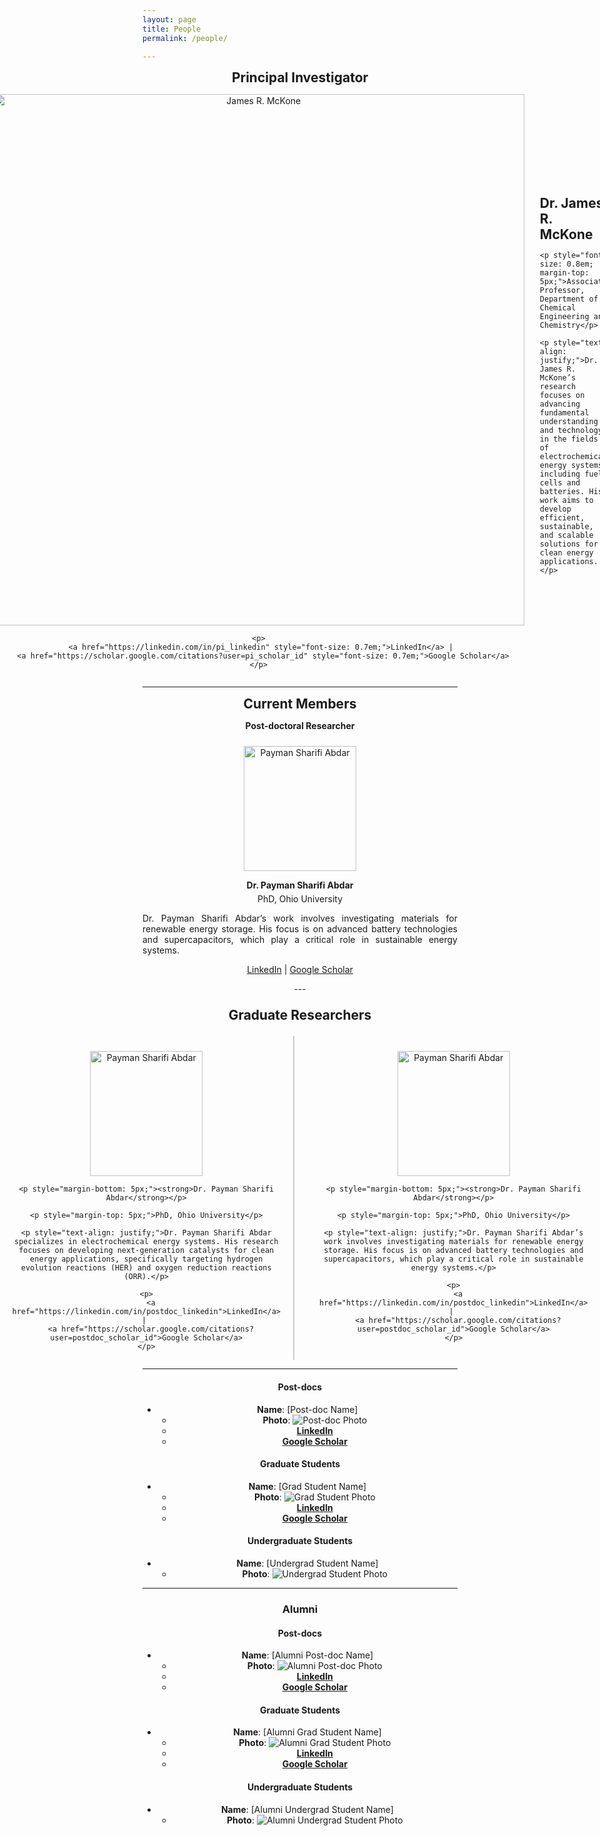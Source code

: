 ```yaml
---
layout: page
title: People
permalink: /people/

---
```


<div style="text-align: center;">
  <p><strong style="font-size: 1.5em;">Principal Investigator</strong></p>
</div>

<div style="display: flex; align-items: center; justify-content: center; text-align: left;">

  <!-- Image and Links Section -->
  <div style="margin-right: 25px; text-align: center;">
    <img src="https://raw.githubusercontent.com/Advay2803/advay2803.github.io/master/assets/img/James.jpg" alt="James R. McKone" style="width: 850px; height: auto; margin-bottom: 0px;">
    
    <p>
      <a href="https://linkedin.com/in/pi_linkedin" style="font-size: 0.7em;">LinkedIn</a> | 
      <a href="https://scholar.google.com/citations?user=pi_scholar_id" style="font-size: 0.7em;">Google Scholar</a>
    </p>
  </div>

  <!-- Text Section -->
  <div style="margin-top: -10px;">
    <p style="font-size: 1.5em;margin-bottom: 5px;"><strong>Dr. James R. McKone</strong></p>
    
    <p style="font-size: 0.8em; margin-top: 5px;">Associate Professor, Department of Chemical Engineering and Chemistry</p>
    
    <p style="text-align: justify;">Dr. James R. McKone’s research focuses on advancing fundamental understanding and technology in the fields of electrochemical energy systems, including fuel cells and batteries. His work aims to develop efficient, sustainable, and scalable solutions for clean energy applications.</p>
  </div>

</div>

---


<div style="text-align: center;">
  <p><strong style="font-size: 1.5em;">Current Members</strong></p>
</div>

<div style="text-align: center;">
  <p><strong style="font-size: 1em;">Post-doctoral Researcher</strong></p>

  <p><img src="https://raw.githubusercontent.com/Advay2803/advay2803.github.io/master/assets/img/Payman.jpeg" alt="Payman Sharifi Abdar" style="width: 180px; height: 200px; margin-top: 10px;"></p>
  
  <p style="margin-bottom: 5px;"><strong>Dr. Payman Sharifi Abdar</strong></p>
  
  <p style="margin-top: 5px;">PhD, Ohio University</p>
  
 <p style="text-align: justify;">Dr. Payman Sharifi Abdar’s work involves investigating materials for renewable energy storage. His focus is on advanced battery technologies and supercapacitors, which play a critical role in sustainable energy systems.</p>
  
  <p>
    <a href="https://linkedin.com/in/postdoc_linkedin">LinkedIn</a> | 
    <a href="https://scholar.google.com/citations?user=postdoc_scholar_id">Google Scholar</a>
  </p>
</div>

  <div style="text-align: center;">
---

<p style="text-align: center; font-size: 1.5em;"><strong>Graduate Researchers</strong></p>

<div style="display: flex; justify-content: center; gap: 20px;">

  <!-- First Profile -->
  <div style="text-align: center; border-right: 2px solid #ccc; padding-right: 20px; margin-right: 20px;">
    <p><img src="https://raw.githubusercontent.com/Advay2803/advay2803.github.io/master/assets/img/Payman.jpeg" alt="Payman Sharifi Abdar" style="width: 180px; height: 200px; margin-top: 10px;"></p>
  
    <p style="margin-bottom: 5px;"><strong>Dr. Payman Sharifi Abdar</strong></p>
  
    <p style="margin-top: 5px;">PhD, Ohio University</p>

    <p style="text-align: justify;">Dr. Payman Sharifi Abdar specializes in electrochemical energy systems. His research focuses on developing next-generation catalysts for clean energy applications, specifically targeting hydrogen evolution reactions (HER) and oxygen reduction reactions (ORR).</p>
  
    <p>
      <a href="https://linkedin.com/in/postdoc_linkedin">LinkedIn</a> | 
      <a href="https://scholar.google.com/citations?user=postdoc_scholar_id">Google Scholar</a>
    </p>
  </div>

  <!-- Second Profile -->
  <div style="text-align: center;">
    <p><img src="https://raw.githubusercontent.com/Advay2803/advay2803.github.io/master/assets/img/Payman.jpeg" alt="Payman Sharifi Abdar" style="width: 180px; height: 200px; margin-top: 10px;"></p>
  
    <p style="margin-bottom: 5px;"><strong>Dr. Payman Sharifi Abdar</strong></p>
  
    <p style="margin-top: 5px;">PhD, Ohio University</p>

    <p style="text-align: justify;">Dr. Payman Sharifi Abdar’s work involves investigating materials for renewable energy storage. His focus is on advanced battery technologies and supercapacitors, which play a critical role in sustainable energy systems.</p>
  
    <p>
      <a href="https://linkedin.com/in/postdoc_linkedin">LinkedIn</a> | 
      <a href="https://scholar.google.com/citations?user=postdoc_scholar_id">Google Scholar</a>
    </p>
  </div>

</div>

---



#### Post-docs
- **Name**: [Post-doc Name]
  - **Photo**: ![Post-doc Photo](link_to_postdoc_photo.jpg)
  - **[LinkedIn](https://linkedin.com/in/postdoc_linkedin)**
  - **[Google Scholar](https://scholar.google.com/citations?user=postdoc_scholar_id)**

#### Graduate Students
- **Name**: [Grad Student Name]
  - **Photo**: ![Grad Student Photo](link_to_grad_student_photo.jpg)
  - **[LinkedIn](https://linkedin.com/in/grad_student_linkedin)**
  - **[Google Scholar](https://scholar.google.com/citations?user=grad_student_scholar_id)**

#### Undergraduate Students
- **Name**: [Undergrad Student Name]
  - **Photo**: ![Undergrad Student Photo](link_to_undergrad_student_photo.jpg)

---

### Alumni

#### Post-docs
- **Name**: [Alumni Post-doc Name]
  - **Photo**: ![Alumni Post-doc Photo](link_to_alumni_postdoc_photo.jpg)
  - **[LinkedIn](https://linkedin.com/in/alumni_postdoc_linkedin)**
  - **[Google Scholar](https://scholar.google.com/citations?user=alumni_postdoc_scholar_id)**

#### Graduate Students
- **Name**: [Alumni Grad Student Name]
  - **Photo**: ![Alumni Grad Student Photo](link_to_alumni_grad_student_photo.jpg)
  - **[LinkedIn](https://linkedin.com/in/alumni_grad_student_linkedin)**
  - **[Google Scholar](https://scholar.google.com/citations?user=alumni_grad_student_scholar_id)**

#### Undergraduate Students
- **Name**: [Alumni Undergrad Student Name]
  - **Photo**: ![Alumni Undergrad Student Photo](link_to_alumni_undergrad_student_photo.jpg)
